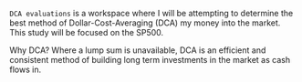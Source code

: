 `DCA evaluations` is a workspace where I will be attempting to determine the best method of Dollar-Cost-Averaging (DCA) my money into the market. This study will be focused on the SP500.

Why DCA? Where a lump sum is unavailable, DCA is an efficient and consistent method of building long term investments in the market as cash flows in.
